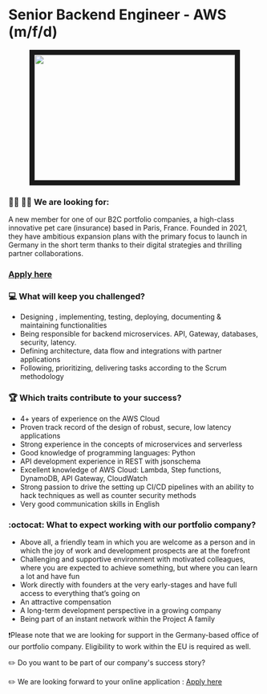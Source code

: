 # Senior Backend Engineer - AWS (m/f/d)

<p align="center">
<img src="https://res.cloudinary.com/practicaldev/image/fetch/s--hlzM3pN---/c_limit%2Cf_auto%2Cfl_progressive%2Cq_auto%2Cw_880/https://dev-to-uploads.s3.amazonaws.com/uploads/articles/uc3j1hkfhd7na5h4hjce.png"
width="400" height="250" border="10"/>
</p>

### :woman_technologist: :man_technologist: We are looking for:

A new member for one of our B2C portfolio companies, a high-class innovative pet care (insurance) based in Paris, France. 
Founded in 2021, they have ambitious expansion plans with the primary focus to launch in Germany in the short term thanks to their 
digital strategies and thrilling partner collaborations.


### [Apply here](https://grnh.se/7eb673282us)

### :computer: What will keep you challenged?

* Designing , implementing, testing, deploying, documenting & maintaining functionalities
* Being responsible for backend microservices. API, Gateway, databases, security, latency.
* Defining architecture, data flow and integrations with partner applications
* Following, prioritizing, delivering tasks according to the Scrum methodology

### :trophy: Which traits contribute to your success?

* 4+ years of experience on the AWS Cloud
* Proven track record of the design of robust, secure, low latency applications
* Strong experience in the concepts of microservices and serverless
* Good knowledge of programming languages: Python
* API development experience in REST with jsonschema
* Excellent knowledge of AWS Cloud: Lambda, Step functions, DynamoDB, API Gateway, CloudWatch
* Strong passion to drive the setting up CI/CD pipelines with an ability to hack techniques as well as counter security methods
* Very good communication skills in English

### :octocat: What to expect working with our portfolio company?

* Above all, a friendly team in which you are welcome as a person and in which the joy of work and development prospects are at the forefront
* Challenging and supportive environment with motivated colleagues, where you are expected to achieve something, but where you can learn a lot and have fun
* Work directly with founders at the very early-stages and have full access to everything that’s going on
* An attractive compensation
* A long-term development perspective in a growing company
* Being part of an instant network within the Project A family

❗Please note that we are looking for support in the Germany-based office of our portfolio company. Eligibility to work within the EU is required as well.

:pencil2: Do you want to be part of our company's success story?

:pencil2: We are looking forward to your online application : [Apply here](https://grnh.se/7eb673282us)

